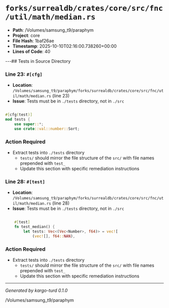 # `forks/surrealdb/crates/core/src/fnc/util/math/median.rs`

- **Path**: /Volumes/samsung_t9/paraphym
- **Project**: core
- **File Hash**: 1baf26ae  
- **Timestamp**: 2025-10-10T02:16:00.738260+00:00  
- **Lines of Code**: 40

---## Tests in Source Directory


### Line 23: `#[cfg]`

- **Location**: `/Volumes/samsung_t9/paraphym/forks/surrealdb/crates/core/src/fnc/util/math/median.rs` (line 23)
- **Issue**: Tests must be in `./tests` directory, not in `./src`

```rust

#[cfg(test)]
mod tests {
	use super::*;
	use crate::val::number::Sort;
```

### Action Required

- Extract tests into `./tests` directory
  - `tests/` should mirror the file structure of the `src/` with file names prepended with `test_`
  - Update this section with specific remediation instructions
  


### Line 28: `#[test]`

- **Location**: `/Volumes/samsung_t9/paraphym/forks/surrealdb/crates/core/src/fnc/util/math/median.rs` (line 28)
- **Issue**: Tests must be in `./tests` directory, not in `./src`

```rust

	#[test]
	fn test_median() {
		let tests: Vec<(Vec<Number>, f64)> = vec![
			(vec![], f64::NAN),
```

### Action Required

- Extract tests into `./tests` directory
  - `tests/` should mirror the file structure of the `src/` with file names prepended with `test_`
  - Update this section with specific remediation instructions
  

---

*Generated by kargo-turd 0.1.0*

/Volumes/samsung_t9/paraphym